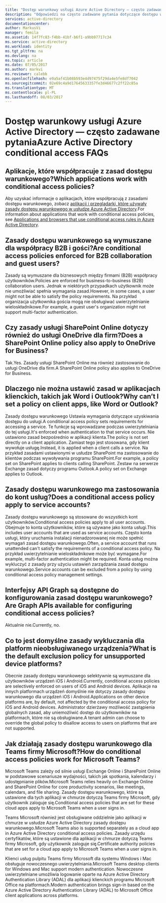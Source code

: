 ```yaml
---
title: "Dostęp warunkowy usługi Azure Active Directory — często zadawane pytania | Dokumentacja firmy Microsoft"
description: "Odpowiedzi na często zadawane pytania dotyczące dostępu warunkowego w usłudze Azure Active Directory."
services: active-directory
documentationcenter: 
author: MarkusVi
manager: femila
ms.assetid: 14f7fc83-f4bb-41bf-b6f1-a9bb97717c34
ms.service: active-directory
ms.workload: identity
ms.tgt_pltfrm: na
ms.devlang: na
ms.topic: article
ms.date: 07/05/2017
ms.author: markvi
ms.reviewer: calebb
ms.openlocfilehash: e9a5af41b08b593e4d97475f29da4e5fe8df7042
ms.sourcegitcommit: 02e69c4a9d17645633357fe3d46677c2ff22c85a
ms.translationtype: MT
ms.contentlocale: pl-PL
ms.lasthandoff: 08/03/2017
---
```

# <a name="azure-active-directory-conditional-access-faqs"></a><span data-ttu-id="69cde-103">Dostęp warunkowy usługi Azure Active Directory — często zadawane pytania</span><span class="sxs-lookup"><span data-stu-id="69cde-103">Azure Active Directory conditional access FAQs</span></span>

## <a name="which-applications-work-with-conditional-access-policies"></a><span data-ttu-id="69cde-104">Aplikacje, które współpracuje z zasad dostępu warunkowego?</span><span class="sxs-lookup"><span data-stu-id="69cde-104">Which applications work with conditional access policies?</span></span>

<span data-ttu-id="69cde-105">Aby uzyskać informacje o aplikacjach, które współpracują z zasadami dostępu warunkowego, zobacz [aplikacji i przeglądarki, które używały zasady dostępu warunkowego w usłudze Azure Active Directory](active-directory-conditional-access-supported-apps.md).</span><span class="sxs-lookup"><span data-stu-id="69cde-105">For information about applications that work with conditional access policies, see [Applications and browsers that use conditional access rules in Azure Active Directory](active-directory-conditional-access-supported-apps.md).</span></span>

## <a name="are-conditional-access-policies-enforced-for-b2b-collaboration-and-guest-users"></a><span data-ttu-id="69cde-106">Zasady dostępu warunkowego są wymuszane dla współpracy B2B i gości?</span><span class="sxs-lookup"><span data-stu-id="69cde-106">Are conditional access policies enforced for B2B collaboration and guest users?</span></span>

<span data-ttu-id="69cde-107">Zasady są wymuszane dla biznesowych między firmami (B2B) współpracy użytkowników.</span><span class="sxs-lookup"><span data-stu-id="69cde-107">Policies are enforced for business-to-business (B2B) collaboration users.</span></span> <span data-ttu-id="69cde-108">Jednak w niektórych przypadkach użytkownik może nie umożliwiać spełnia wymagania zasad.</span><span class="sxs-lookup"><span data-stu-id="69cde-108">However, in some cases, a user might not be able to satisfy the policy requirements.</span></span> <span data-ttu-id="69cde-109">Na przykład organizacja użytkownika gościa mogą nie obsługiwać uwierzytelnianie wieloskładnikowe.</span><span class="sxs-lookup"><span data-stu-id="69cde-109">For example, a guest user's organization might not support multi-factor authentication.</span></span> 



## <a name="does-a-sharepoint-online-policy-also-apply-to-onedrive-for-business"></a><span data-ttu-id="69cde-110">Czy zasady usługi SharePoint Online dotyczy również do usługi OneDrive dla firm?</span><span class="sxs-lookup"><span data-stu-id="69cde-110">Does a SharePoint Online policy also apply to OneDrive for Business?</span></span>

<span data-ttu-id="69cde-111">Tak.</span><span class="sxs-lookup"><span data-stu-id="69cde-111">Yes.</span></span> <span data-ttu-id="69cde-112">Zasady usługi SharePoint Online ma również zastosowanie do usługi OneDrive dla firm.</span><span class="sxs-lookup"><span data-stu-id="69cde-112">A SharePoint Online policy also applies to OneDrive for Business.</span></span>


## <a name="why-cant-i-set-a-policy-on-client-apps-like-word-or-outlook"></a><span data-ttu-id="69cde-113">Dlaczego nie można ustawić zasad w aplikacjach klienckich, takich jak Word i Outlook?</span><span class="sxs-lookup"><span data-stu-id="69cde-113">Why can’t I set a policy on client apps, like Word or Outlook?</span></span>

<span data-ttu-id="69cde-114">Zasady dostępu warunkowego Ustawia wymagania dotyczące uzyskiwania dostępu do usługi.</span><span class="sxs-lookup"><span data-stu-id="69cde-114">A conditional access policy sets requirements for accessing a service.</span></span> <span data-ttu-id="69cde-115">Te funkcje są wprowadzane podczas uwierzytelniania do tej usługi.</span><span class="sxs-lookup"><span data-stu-id="69cde-115">It's enforced when authentication to that service occurs.</span></span> <span data-ttu-id="69cde-116">Nie ustawiono zasad bezpośrednio w aplikacji klienta.</span><span class="sxs-lookup"><span data-stu-id="69cde-116">The policy is not set directly on a client application.</span></span> <span data-ttu-id="69cde-117">Zamiast tego jest stosowana, gdy klient wywołuje usługę.</span><span class="sxs-lookup"><span data-stu-id="69cde-117">Instead, it is applied when a client calls a service.</span></span> <span data-ttu-id="69cde-118">Na przykład zasadami ustawionymi w usłudze SharePoint ma zastosowanie do klientów podczas wywoływania programu SharePoint.</span><span class="sxs-lookup"><span data-stu-id="69cde-118">For example, a policy set on SharePoint applies to clients calling SharePoint.</span></span> <span data-ttu-id="69cde-119">Zestaw na serwerze Exchange zasad dotyczy programu Outlook.</span><span class="sxs-lookup"><span data-stu-id="69cde-119">A policy set on Exchange applies to Outlook.</span></span>

## <a name="does-a-conditional-access-policy-apply-to-service-accounts"></a><span data-ttu-id="69cde-120">Zasady dostępu warunkowego ma zastosowania do kont usług?</span><span class="sxs-lookup"><span data-stu-id="69cde-120">Does a conditional access policy apply to service accounts?</span></span>

<span data-ttu-id="69cde-121">Zasady dostępu warunkowego są stosowane do wszystkich kont użytkowników.</span><span class="sxs-lookup"><span data-stu-id="69cde-121">Conditional access policies apply to all user accounts.</span></span> <span data-ttu-id="69cde-122">Obejmuje to konta użytkowników, które są używane jako konta usługi.</span><span class="sxs-lookup"><span data-stu-id="69cde-122">This includes user accounts that are used as service accounts.</span></span> <span data-ttu-id="69cde-123">Często konta usługi, który uruchamia instalacji nienadzorowanej nie może spełnić wymagań zasad dostępu warunkowego.</span><span class="sxs-lookup"><span data-stu-id="69cde-123">Often, a service account that runs unattended can't satisfy the requirements of a conditional access policy.</span></span> <span data-ttu-id="69cde-124">Na przykład uwierzytelnianie wieloskładnikowe może być wymagane.</span><span class="sxs-lookup"><span data-stu-id="69cde-124">For example, multi-factor authentication might be required.</span></span> <span data-ttu-id="69cde-125">Konta usług można wykluczyć z zasady przy użyciu ustawień zarządzania zasad dostępu warunkowego.</span><span class="sxs-lookup"><span data-stu-id="69cde-125">Service accounts can be excluded from a policy by using conditional access policy management settings.</span></span> 

## <a name="are-graph-apis-available-for-configuring-conditional-access-policies"></a><span data-ttu-id="69cde-126">Interfejsy API Graph są dostępne do konfigurowania zasad dostępu warunkowego?</span><span class="sxs-lookup"><span data-stu-id="69cde-126">Are Graph APIs available for configuring conditional access policies?</span></span>

<span data-ttu-id="69cde-127">Aktualnie nie.</span><span class="sxs-lookup"><span data-stu-id="69cde-127">Currently, no.</span></span> 

## <a name="what-is-the-default-exclusion-policy-for-unsupported-device-platforms"></a><span data-ttu-id="69cde-128">Co to jest domyślne zasady wykluczania dla platform nieobsługiwanego urządzenia?</span><span class="sxs-lookup"><span data-stu-id="69cde-128">What is the default exclusion policy for unsupported device platforms?</span></span>

<span data-ttu-id="69cde-129">Obecnie zasady dostępu warunkowego selektywnie są wymuszane dla użytkowników urządzeń iOS i Android.</span><span class="sxs-lookup"><span data-stu-id="69cde-129">Currently, conditional access policies are selectively enforced on users of iOS and Android devices.</span></span> <span data-ttu-id="69cde-130">Aplikacje na innych platformach urządzeń domyślnie nie dotyczy zasady dostępu warunkowego dla urządzeń iOS i Android.</span><span class="sxs-lookup"><span data-stu-id="69cde-130">Applications on other device platforms are, by default, not affected by the conditional access policy for iOS and Android devices.</span></span> <span data-ttu-id="69cde-131">Administrator dzierżawy możliwość zastąpienia globalnych zasad, aby uniemożliwić dostęp do użytkowników na platformach, które nie są obsługiwane.</span><span class="sxs-lookup"><span data-stu-id="69cde-131">A tenant admin can choose to override the global policy to disallow access to users on platforms that are not supported.</span></span>


## <a name="how-do-conditional-access-policies-work-for-microsoft-teams"></a><span data-ttu-id="69cde-132">Jak działają zasady dostępu warunkowego dla Teams firmy Microsoft?</span><span class="sxs-lookup"><span data-stu-id="69cde-132">How do conditional access policies work for Microsoft Teams?</span></span>  

<span data-ttu-id="69cde-133">Microsoft Teams zależy od silnie usługi Exchange Online i SharePoint Online w podstawowe scenariusze wydajności, takich jak spotkania, kalendarzy i udostępnianie plików.</span><span class="sxs-lookup"><span data-stu-id="69cde-133">Microsoft Teams relies heavily on Exchange Online and SharePoint Online for core productivity scenarios, like meetings, calendars, and file sharing.</span></span> <span data-ttu-id="69cde-134">Zasady dostępu warunkowego, które są ustawione dla tych aplikacji w chmurze dotyczą Teams firmy Microsoft, gdy użytkownik zaloguje się.</span><span class="sxs-lookup"><span data-stu-id="69cde-134">Conditional access policies that are set for these cloud apps apply to Microsoft Teams when a user signs in.</span></span>

<span data-ttu-id="69cde-135">Teams Microsoft również jest obsługiwane oddzielnie jako aplikacji w chmurze w usłudze Azure Active Directory zasady dostępu warunkowego.</span><span class="sxs-lookup"><span data-stu-id="69cde-135">Microsoft Teams also is supported separately as a cloud app in Azure Active Directory conditional access policies.</span></span> <span data-ttu-id="69cde-136">Zasady urzędu certyfikatów, które są ustawione dla aplikacji w chmurze dotyczą Teams firmy Microsoft, gdy użytkownik zaloguje się.</span><span class="sxs-lookup"><span data-stu-id="69cde-136">Certificate authority policies that are set for a cloud app apply to Microsoft Teams when a user signs in.</span></span>

<span data-ttu-id="69cde-137">Klienci usług pulpitu Teams firmy Microsoft dla systemu Windows i Mac obsługuje nowoczesnego uwierzytelniania.</span><span class="sxs-lookup"><span data-stu-id="69cde-137">Microsoft Teams desktop clients for Windows and Mac support modern authentication.</span></span> <span data-ttu-id="69cde-138">Nowoczesne uwierzytelniane umożliwia logowanie oparte na Azure Active Directory Authentication Library (ADAL) dla aplikacji klienckich programu Microsoft Office na platformach.</span><span class="sxs-lookup"><span data-stu-id="69cde-138">Modern authentication brings sign-in based on the Azure Active Directory Authentication Library (ADAL) to Microsoft Office client applications across platforms.</span></span> 